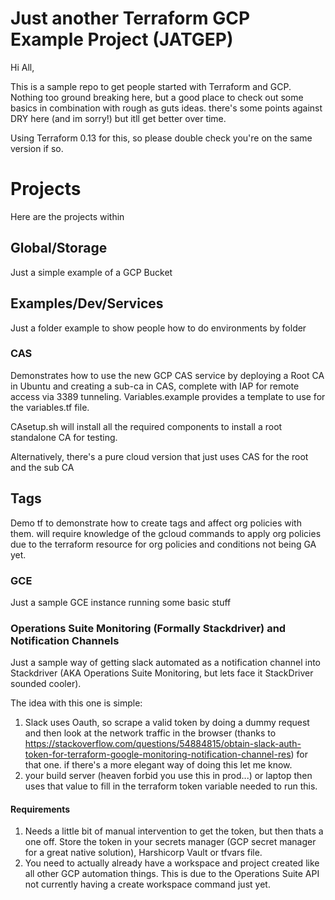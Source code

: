 # Just another Terraform GCP Example Project (JATGEP)
Hi All, 

This is a sample repo to get people started with Terraform and GCP. Nothing too ground breaking here, but a good place to check out some basics in combination with rough as guts ideas. there's some points against DRY here (and im sorry!) but itll get better over time. 

Using Terraform 0.13 for this, so please double check you're on the same version if so.

# Projects
Here are the projects within
## Global/Storage
Just a simple example of a GCP Bucket

## Examples/Dev/Services
Just a folder example to show people how to do environments by folder
### CAS
Demonstrates how to use the new GCP CAS service by deploying a Root CA in Ubuntu and creating a sub-ca in CAS, complete with IAP for remote access via 3389 tunneling.  Variables.example provides a template to use for the variables.tf file. 

CAsetup.sh will install all the required components to install a root standalone CA for testing.

Alternatively, there's a pure cloud version that just uses CAS for the root and the sub CA

## Tags
Demo tf to demonstrate how to create tags and affect org policies with them. will require knowledge of the gcloud commands to apply org policies due to the terraform resource for org policies and conditions not being GA yet.
### GCE
Just a sample GCE instance running some basic stuff
### Operations Suite Monitoring (Formally Stackdriver) and Notification Channels
Just a sample way of getting slack automated as a notification channel into Stackdriver (AKA Operations Suite Monitoring, but lets face it StackDriver sounded cooler). 

The idea with this one is simple: 
1. Slack uses Oauth, so scrape a valid token by doing a dummy request and then look at the network traffic in the browser (thanks to https://stackoverflow.com/questions/54884815/obtain-slack-auth-token-for-terraform-google-monitoring-notification-channel-res) for that one. if there's a more elegant way of doing this let me know. 
2. your build server (heaven forbid you use this in prod...) or laptop then uses that value to fill in the terraform token variable needed to run this.
#### Requirements
1. Needs a little bit of manual intervention to get the token, but then thats a one off. Store the token in your secrets manager (GCP secret manager for a great native solution), Harshicorp Vault or tfvars file.
2. You need to actually already have a workspace and project created like all other GCP automation things. This is due to the Operations Suite API not currently having a create workspace command just yet.
